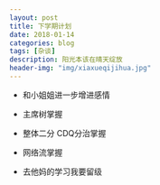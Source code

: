 ```yaml
---
layout: post
title: 下学期计划
date: 2018-01-14
categories: blog
tags: [杂谈]
description: 阳光本该在晴天绽放
header-img: "img/xiaxueqijihua.jpg"
---
```


- 和小姐姐进一步增进感情

- 主席树掌握

- 整体二分 CDQ分治掌握

- 网络流掌握

- 去他妈的学习我要留级
